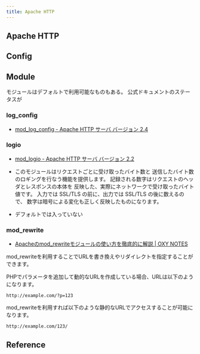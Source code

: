 ```yaml
---
title: Apache HTTP
---
```


## Apache HTTP

## Config


## Module
モジュールはデフォルトで利用可能なものもある。
公式ドキュメントのステータスが

### log_config
* [mod_log_config - Apache HTTP サーバ バージョン 2.4](https://httpd.apache.org/docs/current/ja/mod/mod_log_config.html)


### logio
* [mod_logio - Apache HTTP サーバ バージョン 2.2](http://httpd.apache.org/docs/2.2/ja/mod/mod_logio.html)

* このモジュールはリクエストごとに受け取ったバイト数と 送信したバイト数のロギングを行なう機能を提供します。 記録される数字はリクエストのヘッダとレスポンスの本体を 反映した、実際にネットワークで受け取ったバイト値です。 入力では SSL/TLS の前に、出力では SSL/TLS の後に数えるので、 数字は暗号による変化も正しく反映したものになります。
* デフォルトでは入っていない

### mod_rewrite
* [Apacheのmod_rewriteモジュールの使い方を徹底的に解説 | OXY NOTES](http://oxynotes.com/?p=7392)

mod_rewriteを利用することでURLを書き換えやリダイレクトを指定することができます。

PHPでパラメータを追加して動的なURLを作成している場合、URLは以下のようになります。

```
http://example.com/?p=123
```

mod_rewriteを利用すれば以下のような静的なURLでアクセスすることが可能になります。

```
http://example.com/123/
```

## Reference
